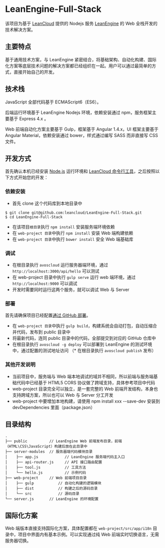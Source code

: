 # LeanEngine-Full-Stack

该项目为基于 [LeanCloud](http://leancloud.cn) 提供的 Nodejs 服务 [LeanEngine](https://leancloud.cn/docs/leanengine_guide-node.html) 的 Web 全栈开发的技术解决方案。

## 主要特点

基于通用技术方案，与 LeanEngine 紧密结合，将基础架构、自动化构建、国际化方案等底层技术问题的解决方案都已经组织在一起。用户可以通过最简单的方式，直接开始自己的开发。

## 技术栈

JavaScript 全部代码基于 ECMAScript6（ES6）。

后端运行环境基于 LeanEngine Nodejs 环境，依赖安装通过 npm，服务框架主要基于 Express 4.x 。

Web 前端自动化方案主要基于 Gulp，框架基于 Angular 1.4.x，UI 框架主要基于 Angular Material，依赖安装通过 bower，样式通过编写 SASS 而非直接写 CSS 文件。

## 开发方式

首先确认本机已经安装 [Node.js](http://nodejs.org/) 运行环境和 [LeanCloud 命令行工具](https://leancloud.cn/docs/cloud_code_commandline.html)，之后按照以下方式开始您的开发：

### 依赖安装

* 首先 clone 这个代码库到本地目录中
```
$ git clone git@github.com:leancloud/LeanEngine-Full-Stack.git
$ cd LeanEngine-Full-Stack
```
* 在该项目`根目录`执行 `npm install` 安装服务端环境依赖
* 在 `web-project 目录`中执行 `npm install` 安装 Web 端构建依赖
* 在 `web-project 目录`中执行 `bower install` 安全 Web 端基础库

### 调试

* 在根目录执行 `avoscloud` 运行服务器端环境，通过 `http://localhost:3000/api/hello` 可以测试
* 在 web-project 目录中执行 `gulp serve` 运行 web 端环境，通过 `http://localhost:9000` 可以调试
* 开发时需要同时运行这两个服务，就可以调试 Web 与 Server

### 部署

首先请确保项目已经配置[通过 GitHub 部署](https://leancloud.cn/docs/leanengine_guide-node.html#使用_GitHub_托管源码)。

* 在 `web-project 目录`中执行 `gulp build`，构建系统会自动打包，自动压缩合并代码，发布到 public 目录中
* 将最新代码，连同 public 目录中的代码，全部提交到对应的 GitHub 仓库中
* 在根目录执行 `avoscloud -g deploy` 可以部署到 LeanEngine 的测试环境中，通过配置的测试地址访问
（* 在根目录执行 `avoscloud publish` 发布）

### 其他开发说明

* 当前项目中，服务端与 Web 端本地调试的域并不相同，所以前端与服务端基础代码中已经基于 HTML5 CORS 协议做了跨域支持，具体参考项目中代码
* web-project 目录完全可以独立，是一套完整的 Web 前端开发结构，本身也支持跨域方案，所以也可以 Web 与 Server 分工开发
* web-project 中要增加本地构建，请使用 npm install xxx --save-dev 安装到 devDependencies 里面（package.json）

## 目录结构

```
.
├── public          // LeanEngine Web 前端发布目录，前端（HTML\CSS\JavaScript）构建后放在此目录中
├── server-modules  // 服务器端代码模块目录
│    ├── app.js            // LeanEngine 服务端代码主入口
│    ├── api-router.js     // API 接口路由配置
│    ├── tool.js           // 工具方法
│    └── hello.js          // 示例代码
├── web-project     // Web 前端项目目录
│    ├── gulp           // 自动化构建的逻辑模块
│    ├── dist           // 构建之后的源码目录
│    └── src            // 源码目录
└── server.js       // LeanEngine 的环境配置
```

## 国际化方案

Web 端版本直接支持国际化方案，具体配置都在 `web-project/src/app/i18n` 目录中，项目中界面内有基本示例。可以实现通过纯 Web 前端实时切换语言，无需服务器切换。

